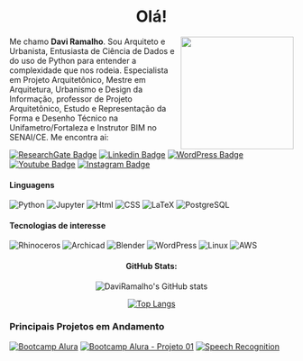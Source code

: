 <h1 align = "center"> Olá! </h1>

<a href="http://collab.arq.br/images/GF_collab.gif">
	<img width=200 align="right" src="http://collab.arq.br/images/GF_collab.gif">
</a>

Me chamo **Davi Ramalho**. Sou Arquiteto e Urbanista, Entusiasta de Ciência de Dados e do uso de Python para entender a complexidade que nos rodeia. Especialista em Projeto Arquitetônico, Mestre em Arquitetura, Urbanismo e Design da Informação, professor de Projeto Arquitetônico, Estudo e Representação da Forma e Desenho Técnico na Unifametro/Fortaleza e Instrutor BIM no SENAI/CE. Me encontra ai:
  
[![ResearchGate Badge](https://img.shields.io/badge/-DaviAndrade-gray?style=flat&labelColor=00CCBB&logo=ResearchGate&logoColor=white&link=https://www.researchgate.net/profile/Davi-Andrade)](https://www.researchgate.net/profile/Davi-Andrade)
[![Linkedin Badge](https://img.shields.io/badge/-arqdaviramalho-gray?style=flat&labelColor=0A66C2&logo=Linkedin&logoColor=white&link=https://www.linkedin.com/in/arqdaviramalho)](https://www.linkedin.com/in/arqdaviramalho)
[![WordPress Badge](https://img.shields.io/badge/-collab.arq.br-gray?style=flat&labelColor=21759B&logo=WordPress&logoColor=white&link=https://www.collab.arq.br)](https://www.collab.arq.br)
[![Youtube Badge](https://img.shields.io/badge/-davirrandrade-gray?style=flat&labelColor=FF0000&logo=youtube&logoColor=white&link=https://www.youtube.com/user/davirrandrade)](https://www.youtube.com/user/davirrandrade)
[![Instagram Badge](https://img.shields.io/badge/-daviramalho_arq-gray?style=flat&labelColor=E4405F&logo=Instagram&logoColor=white&link=https://www.instagram.com/daviramalho_arq/)](https://www.instagram.com/daviramalho_arq/)

#### Linguagens

![Python](https://img.shields.io/badge/-Python-000?&logo=Python&logoColor=white&color=gray)
![Jupyter](https://img.shields.io/badge/-Jupyter-000?&logo=Jupyter&logoColor=white&color=gray)
![Html](https://img.shields.io/badge/-Html-000?&logo=html5&logoColor=white&color=gray)
![CSS](https://img.shields.io/badge/-CSS-000?&logo=CSS3&color=gray)
![LaTeX](https://img.shields.io/badge/-LaTeX-000?&logo=LaTeX&color=gray)
![PostgreSQL](https://img.shields.io/badge/-PostgreSQL-000?&logo=PostgreSQL&logoColor=white&color=gray)

#### Tecnologias de interesse

![Rhinoceros](https://img.shields.io/badge/-Rhino3D-000?&logo=Rhinoceros&color=gray)
![Archicad](https://img.shields.io/badge/-Archicad-000?&logo=Archicad&color=gray)
![Blender](https://img.shields.io/badge/-Blender-000?&logo=Blender&color=gray)
![WordPress](https://img.shields.io/badge/-WordPress-000?&logo=WordPress&color=gray)
![Linux](https://img.shields.io/badge/-Linux-000?&logo=Linux&logoColor=white&color=gray)
![AWS](https://img.shields.io/badge/-AWS-000?&logo=Amazon-AWS&logoColor=white&color=gray)

<div align = "center">

#### GitHub Stats:

![DaviRamalho's GitHub stats](https://github-readme-stats.vercel.app/api?username=daviramalho&theme=nord&show_icons=true&count_private=true)

[![Top Langs](https://github-readme-stats.vercel.app/api/top-langs/?username=daviramalho&theme=nord&show_icons=true&count_private=true)](https://github.com/daviramalho/github-readme-stats)

</div>

### Principais Projetos em Andamento

[![Bootcamp Alura](https://github-readme-stats.vercel.app/api/pin/?username=daviramalho&repo=Bootcamp-DS2-Alura&theme=nord&show_icons=true)](https://github.com/daviramalho/Bootcamp-DS2-Alura)
[![Bootcamp Alura - Projeto 01](https://github-readme-stats.vercel.app/api/pin/?username=daviramalho&repo=Bootcamp-DS2-Alura-Projeto_01&theme=nord&show_icons=true)](https://github.com/daviramalho/Bootcamp-DS2-Alura-Projeto_01)
[![Speech Recognition](https://github-readme-stats.vercel.app/api/pin/?username=daviramalho&repo=Speech-Recognition&theme=nord&show_icons=true)](https://github.com/daviramalho/Speech-Recognition)
